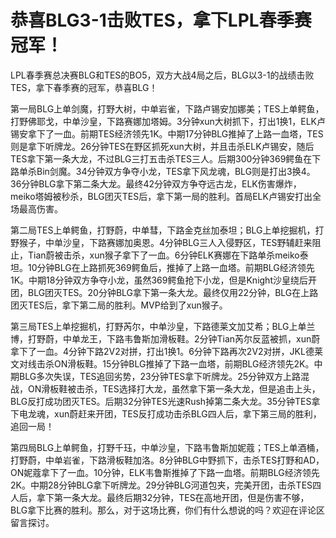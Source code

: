 # 恭喜BLG3-1击败TES，拿下LPL春季赛冠军！

LPL春季赛总决赛BLG和TES的BO5，双方大战4局之后，BLG以3-1的战绩击败TES，拿下春季赛的冠军，恭喜BLG！

第一局BLG上单剑魔，打野大树，中单岩雀，下路卢锡安加娜美；TES上单鳄鱼，打野佛耶戈，中单沙皇，下路赛娜加塔姆。3分钟xun大树抓下，打出1换1，ELK卢锡安拿下了一血。前期TES经济领先1K。中期17分钟BLG推掉了上路一血塔，TES则是拿下听牌龙。26分钟TES在野区抓死xun大树，并且击杀ELK卢锡安，随后TES拿下第一条大龙，不过BLG三打五击杀TES三人。后期300分钟369鳄鱼在下路单杀Bin剑魔。34分钟双方争夺小龙，TES拿下风龙魂，BLG则是打出3换4。36分钟BLG拿下第二条大龙。最终42分钟双方争夺远古龙，ELK伤害爆炸，meiko塔姆被秒杀，BLG团灭TES后，拿下第一局的胜利。首局ELK卢锡安打出全场最高伤害。

第二局TES上单鳄鱼，打野蔚，中单彗，下路金克丝加泰坦；BLG上单挖掘机，打野猴子，中单沙皇，下路赛娜加奥恩。4分钟BLG三人入侵野区，TES野辅赶来阻止，Tian蔚被击杀，xun猴子拿下了一血。6分钟ELK赛娜在下路单杀meiko泰坦。10分钟BLG在上路抓死369鳄鱼后，推掉了上路一血塔。前期BLG经济领先1K。中期18分钟双方争夺小龙，虽然369鳄鱼抢下小龙，但是Knight沙皇绕后开团，BLG团灭TES。20分钟BLG拿下第一条大龙。最终仅用22分钟，BLG在上路团灭TES后，拿下第二局的胜利。MVP给到了xun猴子。

第三局TES上单挖掘机，打野芮尔，中单沙皇，下路德莱文加艾希；BLG上单兰博，打野蔚，中单龙王，下路韦鲁斯加滑板鞋。2分钟Tian芮尔反蓝被抓，xun蔚拿下了一血。4分钟下路2V2对拼，打出1换1。6分钟下路再次2V2对拼，JKL德莱文对线击杀ON滑板鞋。15分钟BLG推掉了下路一血塔，前期BLG经济领先2K。中期BLG多次失误，TES追回劣势，23分钟TES拿下听牌龙。25分钟双方上路混战，ON滑板鞋被击杀，TES选择打大龙，虽然拿下第一条大龙，但是追击上头，BLG反打成功团灭TES。后期32分钟TES光速Rush掉第二条大龙。35分钟TES拿下电龙魂，xun蔚赶来开团，TES反打成功击杀BLG四人后，拿下第三局的胜利，追回一局！

第四局BLG上单鳄鱼，打野千珏，中单沙皇，下路韦鲁斯加妮蔻；TES上单酒桶，打野蔚，中单岩雀，下路滑板鞋加洛。8分钟BLG中野抓下，击杀TES打野和AD，ON妮蔻拿下了一血。10分钟，ELK韦鲁斯推掉了下路一血塔。前期BLG经济领先2K。中期28分钟BLG拿下听牌龙。29分钟BLG河道包夹，完美开团，击杀TES四人后，拿下第一条大龙。最终后期32分钟，TES在高地开团，但是伤害不够，BLG拿下比赛的胜利。那么，对于这场比赛，你们有什么想说的吗？欢迎在评论区留言探讨。

